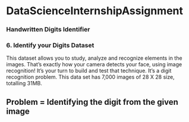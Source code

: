 # DataScienceInternshipAssignment

### Handwritten Digits Identifier

### 6. Identify your Digits Dataset
This dataset allows you to study, analyze and recognize elements in the images. That’s
exactly how your camera detects your face, using image recognition! It’s your turn to build
and test that technique. It’s a digit recognition problem. This data set has 7,000 images of
28 X 28 size, totalling 31MB.

## Problem = Identifying the digit from the given image

